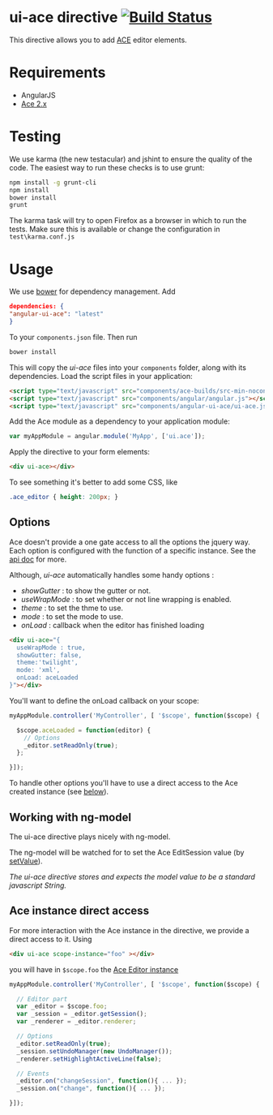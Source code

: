 # ui-ace directive [![Build Status](https://travis-ci.org/angular-ui/ui-ace.png)](https://travis-ci.org/angular-ui/ui-ace)

This directive allows you to add [ACE](http://ajaxorg.github.io/ace/) editor elements.

# Requirements

- AngularJS
- [Ace 2.x](https://github.com/ajaxorg/ace/)

# Testing

We use karma (the new testacular) and jshint to ensure the quality of the code.  The easiest way to run these checks is to use grunt:

```sh
npm install -g grunt-cli
npm install
bower install
grunt
```

The karma task will try to open Firefox as a browser in which to run the tests.  Make sure this is available or change the configuration in `test\karma.conf.js`

# Usage

We use [bower](http://twitter.github.com/bower/) for dependency management.  Add

```json
dependencies: {
"angular-ui-ace": "latest"
}
```

To your `components.json` file. Then run

```sh
bower install
```

This will copy the _ui-ace_ files into your `components` folder, along with its dependencies. Load the script files in your application:

```html
<script type="text/javascript" src="components/ace-builds/src-min-noconflict/ace.js"></script>
<script type="text/javascript" src="components/angular/angular.js"></script>
<script type="text/javascript" src="components/angular-ui-ace/ui-ace.js"></script>
```

Add the Ace module as a dependency to your application module:

```javascript
var myAppModule = angular.module('MyApp', ['ui.ace']);
```

Apply the directive to your form elements:

```html
<div ui-ace></div>
```

To see something it's better to add some CSS, like


```css
.ace_editor { height: 200px; }
```

## Options

Ace doesn't provide a one gate access to all the options the jquery way.
Each option is configured with the function of a specific instance.
See the [api doc](http://ajaxorg.github.io/ace/#nav=api) for more.

Although, _ui-ace_ automatically handles some handy options :
 + _showGutter_ : to show the gutter or not.
 + _useWrapMode_ : to set whether or not line wrapping is enabled.
 + _theme_ : to set the thme to use.
 + _mode_ : to set the mode to use.
 + _onLoad_ : callback when the editor has finished loading

```html
<div ui-ace="{
  useWrapMode : true,
  showGutter: false,
  theme:'twilight',
  mode: 'xml',
  onLoad: aceLoaded
}"></div>
```

You'll want to define the onLoad callback on your scope:

```javascript
myAppModule.controller('MyController', [ '$scope', function($scope) {

  $scope.aceLoaded = function(editor) {
    // Options
    _editor.setReadOnly(true);
  };

}]);
```

To handle other options you'll have to use a direct access to the Ace created instance (see [below](#ace-instance-direct-access)).

## Working with ng-model

The ui-ace directive plays nicely with ng-model.

The ng-model will be watched for to set the Ace EditSession value (by [setValue](http://ajaxorg.github.io/ace/#nav=api&api=edit_session)).

_The ui-ace directive stores and expects the model value to be a standard javascript String._

## Ace instance direct access

For more interaction with the Ace instance in the directive, we provide a direct access to it.
Using

```html
<div ui-ace scope-instance="foo" ></div>
```

 you will have in `$scope.foo` the [Ace Editor instance](http://ajaxorg.github.io/ace/#nav=api&api=editor)

```javascript
myAppModule.controller('MyController', [ '$scope', function($scope) {

  // Editor part
  var _editor = $scope.foo;
  var _session = _editor.getSession();
  var _renderer = _editor.renderer;

  // Options
  _editor.setReadOnly(true);
  _session.setUndoManager(new UndoManager());
  _renderer.setHighlightActiveLine(false);

  // Events
  _editor.on("changeSession", function(){ ... });
  _session.on("change", function(){ ... });

}]);
```
